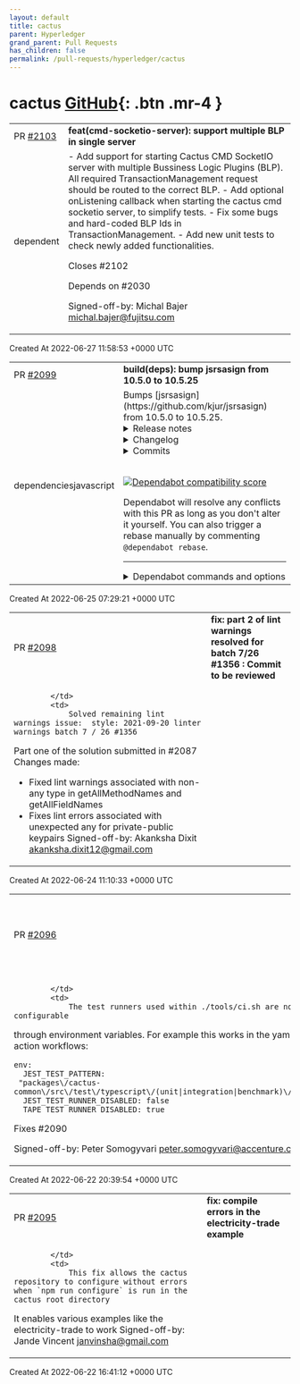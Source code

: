 ```yaml
---
layout: default
title: cactus
parent: Hyperledger
grand_parent: Pull Requests
has_children: false
permalink: /pull-requests/hyperledger/cactus
---
```


# cactus <span class="fs-3 right-align">[GitHub](https://github.com/hyperledger/cactus){: .btn .mr-4 }</span>


<div>
    <table>
        <tr>
            <td>
                PR <a href="https://github.com/hyperledger/cactus/pull/2103" class=".btn">#2103</a>
            </td>
            <td>
                <b>
                    feat(cmd-socketio-server): support multiple BLP in single server
                </b>
            </td>
        </tr>
        <tr>
            <td>
                <span class="chip">dependent</span>
            </td>
            <td>
                - Add support for starting Cactus CMD SocketIO server with multiple Bussiness Logic Plugins (BLP).
  All required TransactionManagement request should be routed to the correct BLP.
- Add optional onListening callback when starting the cactus cmd socketio server, to simplify tests.
- Fix some bugs and hard-coded BLP Ids in TransactionManagement.
- Add new unit tests to check newly added functionalities.

Closes #2102

Depends on #2030

Signed-off-by: Michal Bajer <michal.bajer@fujitsu.com>
            </td>
        </tr>
    </table>
    <div class="right-align">
        Created At 2022-06-27 11:58:53 +0000 UTC
    </div>
</div>

<div>
    <table>
        <tr>
            <td>
                PR <a href="https://github.com/hyperledger/cactus/pull/2099" class=".btn">#2099</a>
            </td>
            <td>
                <b>
                    build(deps): bump jsrsasign from 10.5.0 to 10.5.25
                </b>
            </td>
        </tr>
        <tr>
            <td>
                <span class="chip">dependencies</span><span class="chip">javascript</span>
            </td>
            <td>
                Bumps [jsrsasign](https://github.com/kjur/jsrsasign) from 10.5.0 to 10.5.25.
<details>
<summary>Release notes</summary>
<p><em>Sourced from <a href="https://github.com/kjur/jsrsasign/releases">jsrsasign's releases</a>.</em></p>
<blockquote>
<h2>CVE-2022-25898 Security fix in JWS and JWT validation</h2>
<ul>
<li>Changes from 10.5.24 to 10.5.25 (2022-Jun-23)
<ul>
<li>src/jws.js
<ul>
<li>JWS.verify and JWS.verifyJWT
<ul>
<li>CVE-2022-25898 SECURITY FIX:
verify and verifyJWT may accept signature with special characters
or \number characters by mistake.
Please see security advisory:
<a href="https://github.com/kjur/jsrsasign/security/advisories/GHSA-3fvg-4v2m-98jf">https://github.com/kjur/jsrsasign/security/advisories/GHSA-3fvg-4v2m-98jf</a></li>
</ul>
</li>
</ul>
</li>
<li>src/base64x.js
<ul>
<li>function isBase64URLDot added</li>
</ul>
</li>
<li>test/qunit-do-jwt-veri.html</li>
</ul>
</li>
</ul>
<h2>X509.getParam bugfix for v1 certificate</h2>
<ul>
<li>Changes from 10.5.23 to 10.5.24 (2022-Jun-04)
<ul>
<li>src/x509.js
<ul>
<li>X509.getParam bugfix for X.509v1 certificate without extension</li>
</ul>
</li>
</ul>
</li>
</ul>
<h2>BitString parsing bug fix</h2>
<ul>
<li>Changes from 10.5.22 to 10.5.23 (2022-May-27)
<ul>
<li>src/base64x.js
<ul>
<li>bitstrtobinstr bugfix fix</li>
</ul>
</li>
<li>src/asn1hex.js
<ul>
<li>ASN1HEX.parse change for bin string range</li>
</ul>
</li>
<li>npm/lib/footers.js
<ul>
<li>add missed exports (bitstrtobinstr, binstrtobitstr,
namearraytobinstr, extendClass)</li>
</ul>
</li>
<li>test/qunit-do-{asn1hex-parse,base64x}.html
<ul>
<li>add and fix some test cases for above</li>
</ul>
</li>
</ul>
</li>
</ul>
<h2>DERBitString, KeyUsage and  tsp PKIFailureInfo critical bug fix</h2>
<ul>
<li>Changes from 10.5.21 to 10.5.22 (2022-May-24)
<ul>
<li>src/asn1.js
<ul>
<li>DERBitString critical bugfix</li>
</ul>
</li>
<li>src/asn1tsp.js
<ul>
<li>PKIFailureInfo critical bugfix</li>
</ul>
</li>
<li>src/asn1x509.js
<ul>
<li>KeyUsage critical bugfix</li>
</ul>
</li>
<li>src/base64.x
<ul>
<li>namearraytobinstr critical bugfix</li>
</ul>
</li>
<li>test/qunit-do-{asn1,asn1tsp,asn1x509,base64x}.html
<ul>
<li>add and fix some test cases for above</li>
</ul>
</li>
</ul>
</li>
</ul>
<h2>OCSP ResponderID object udpate</h2>
<ul>
<li>Changes from 10.5.19 to 10.5.20 (2022-Apr-25)
<ul>
<li>src/asn1ocsp.js
<ul>
<li>ResponderID class now also supports PEM certificate or
X509 object for key and name field.</li>
</ul>
</li>
<li>test/qunit-do-asn1ocsp.html
<ul>
<li>add some test cases and fix for above</li>
</ul>
</li>
</ul>
</li>
</ul>
<!-- raw HTML omitted -->
</blockquote>
<p>... (truncated)</p>
</details>
<details>
<summary>Changelog</summary>
<p><em>Sourced from <a href="https://github.com/kjur/jsrsasign/blob/master/ChangeLog.txt">jsrsasign's changelog</a>.</em></p>
<blockquote>
<p>ChangeLog for jsrsasign</p>
<p>CVE-2022-25898 Security fix in JWS and JWT validation</p>
<ul>
<li>Changes from 10.5.24 to 10.5.25 (2022-Jun-23)
<ul>
<li>src/jws.js
<ul>
<li>JWS.verify and JWS.verifyJWT
<ul>
<li>CVE-2022-25898 SECURITY FIX:
verify and verifyJWT may accept signature with special characters
or \number characters by mistake.
Please see security advisory:
<a href="https://github.com/kjur/jsrsasign/security/advisories/GHSA-3fvg-4v2m-98jf">https://github.com/kjur/jsrsasign/security/advisories/GHSA-3fvg-4v2m-98jf</a></li>
</ul>
</li>
</ul>
</li>
<li>src/base64x.js
<ul>
<li>function isBase64URLDot added</li>
</ul>
</li>
<li>test/qunit-do-jwt-veri.html</li>
</ul>
</li>
</ul>
<p>X509.getParam bugfix for v1 certificate</p>
<ul>
<li>Changes from 10.5.23 to 10.5.24 (2022-Jun-04)
<ul>
<li>src/x509.js
<ul>
<li>X509.getParam bugfix for X.509v1 certificate without extension</li>
</ul>
</li>
</ul>
</li>
</ul>
<p>BitString parsing bug fix</p>
<ul>
<li>Changes from 10.5.22 to 10.5.23 (2022-May-27)
<ul>
<li>src/base64x.js
<ul>
<li>bitstrtobinstr bugfix fix</li>
</ul>
</li>
<li>src/asn1hex.js
<ul>
<li>ASN1HEX.parse change for bin string range</li>
</ul>
</li>
<li>npm/lib/footers.js
<ul>
<li>add missed exports (bitstrtobinstr, binstrtobitstr,
namearraytobinstr, extendClass)</li>
</ul>
</li>
<li>test/qunit-do-{asn1hex-parse,base64x}.html
<ul>
<li>add and fix some test cases for above</li>
</ul>
</li>
</ul>
</li>
</ul>
<p>DERBitString, KeyUsage and  tsp PKIFailureInfo critical bug fix</p>
<ul>
<li>Changes from 10.5.21 to 10.5.22 (2022-May-24)
<ul>
<li>src/asn1.js
<ul>
<li>DERBitString critical bugfix</li>
</ul>
</li>
<li>src/asn1tsp.js
<ul>
<li>PKIFailureInfo critical bugfix</li>
</ul>
</li>
<li>src/asn1x509.js
<ul>
<li>KeyUsage critical bugfix</li>
</ul>
</li>
<li>src/base64.x
<ul>
<li>namearraytobinstr critical bugfix</li>
</ul>
</li>
<li>test/qunit-do-{asn1,asn1tsp,asn1x509,base64x}.html
<ul>
<li>add and fix some test cases for above</li>
</ul>
</li>
</ul>
</li>
</ul>
<p>DERBitString, KeyUsage and  tsp PKIFailureInfo fix</p>
<ul>
<li>Changes from 10.5.20 to 10.5.21 (2022-May-23) <em>RELEASE RESIGNED</em>
<ul>
<li>src/asn1x509.js
<ul>
<li>KeyUsage bugfix, refactoring</li>
</ul>
</li>
</ul>
</li>
</ul>
<!-- raw HTML omitted -->
</blockquote>
<p>... (truncated)</p>
</details>
<details>
<summary>Commits</summary>
<ul>
<li><a href="https://github.com/kjur/jsrsasign/commit/4536a6e9e8bcf1a644ab7c07ed96e453347dae41"><code>4536a6e</code></a> CVE-2022-25898 Security fix in JWS and JWT validation</li>
<li><a href="https://github.com/kjur/jsrsasign/commit/3edc0070846922daea98d9588978e91d855577ec"><code>3edc007</code></a> 10.5.24 release</li>
<li><a href="https://github.com/kjur/jsrsasign/commit/f6b7916b551ff9962d6148f9a2a7720b144bb795"><code>f6b7916</code></a> 10.5.23 release</li>
<li><a href="https://github.com/kjur/jsrsasign/commit/2613c64559768b91dde9793dfa318feacb7c3b8a"><code>2613c64</code></a> 10.5.22 release</li>
<li><a href="https://github.com/kjur/jsrsasign/commit/4274a59818983958d9eb7b58d37eee98f823689b"><code>4274a59</code></a> 10.5.21 release</li>
<li><a href="https://github.com/kjur/jsrsasign/commit/f11615a8c78b7cedabe00653948fadf65328261c"><code>f11615a</code></a> ResponderID API doc update</li>
<li><a href="https://github.com/kjur/jsrsasign/commit/5efa282c82d1a34d8f6126eca60bb4c3416b1d01"><code>5efa282</code></a> 10.5.20 release</li>
<li><a href="https://github.com/kjur/jsrsasign/commit/041564e2cb9ea0d0909467c2e9e88cd2c252c9dc"><code>041564e</code></a> 10.5.19 release</li>
<li><a href="https://github.com/kjur/jsrsasign/commit/751ee07a30e77be9737476b79f8120a65b20f5eb"><code>751ee07</code></a> 10.5.18 release</li>
<li><a href="https://github.com/kjur/jsrsasign/commit/52d2b5528d1174d0ee7ad591cb853d37874e98dd"><code>52d2b55</code></a> 10.5.17 release</li>
<li>Additional commits viewable in <a href="https://github.com/kjur/jsrsasign/compare/10.5.0...10.5.25">compare view</a></li>
</ul>
</details>
<br />


[![Dependabot compatibility score](https://dependabot-badges.githubapp.com/badges/compatibility_score?dependency-name=jsrsasign&package-manager=npm_and_yarn&previous-version=10.5.0&new-version=10.5.25)](https://docs.github.com/en/github/managing-security-vulnerabilities/about-dependabot-security-updates#about-compatibility-scores)

Dependabot will resolve any conflicts with this PR as long as you don't alter it yourself. You can also trigger a rebase manually by commenting `@dependabot rebase`.

[//]: # (dependabot-automerge-start)
[//]: # (dependabot-automerge-end)

---

<details>
<summary>Dependabot commands and options</summary>
<br />

You can trigger Dependabot actions by commenting on this PR:
- `@dependabot rebase` will rebase this PR
- `@dependabot recreate` will recreate this PR, overwriting any edits that have been made to it
- `@dependabot merge` will merge this PR after your CI passes on it
- `@dependabot squash and merge` will squash and merge this PR after your CI passes on it
- `@dependabot cancel merge` will cancel a previously requested merge and block automerging
- `@dependabot reopen` will reopen this PR if it is closed
- `@dependabot close` will close this PR and stop Dependabot recreating it. You can achieve the same result by closing it manually
- `@dependabot ignore this major version` will close this PR and stop Dependabot creating any more for this major version (unless you reopen the PR or upgrade to it yourself)
- `@dependabot ignore this minor version` will close this PR and stop Dependabot creating any more for this minor version (unless you reopen the PR or upgrade to it yourself)
- `@dependabot ignore this dependency` will close this PR and stop Dependabot creating any more for this dependency (unless you reopen the PR or upgrade to it yourself)
- `@dependabot use these labels` will set the current labels as the default for future PRs for this repo and language
- `@dependabot use these reviewers` will set the current reviewers as the default for future PRs for this repo and language
- `@dependabot use these assignees` will set the current assignees as the default for future PRs for this repo and language
- `@dependabot use this milestone` will set the current milestone as the default for future PRs for this repo and language

You can disable automated security fix PRs for this repo from the [Security Alerts page](https://github.com/hyperledger/cactus/network/alerts).

</details>
            </td>
        </tr>
    </table>
    <div class="right-align">
        Created At 2022-06-25 07:29:21 +0000 UTC
    </div>
</div>

<div>
    <table>
        <tr>
            <td>
                PR <a href="https://github.com/hyperledger/cactus/pull/2098" class=".btn">#2098</a>
            </td>
            <td>
                <b>
                    fix: part 2 of lint warnings resolved for batch 7/26 #1356 : Commit to be reviewed
                </b>
            </td>
        </tr>
        <tr>
            <td>
                
            </td>
            <td>
                Solved remaining lint warnings issue:  style: 2021-09-20 linter warnings batch 7 / 26 #1356
Part one of the solution submitted in #2087
Changes made:
- Fixed lint warnings associated with  non-any type in getAllMethodNames and getAllFieldNames
- Fixes lint errors associated with unexpected any for private-public keypairs
Signed-off-by: Akanksha Dixit <akanksha.dixit12@gmail.com>
            </td>
        </tr>
    </table>
    <div class="right-align">
        Created At 2022-06-24 11:10:33 +0000 UTC
    </div>
</div>

<div>
    <table>
        <tr>
            <td>
                PR <a href="https://github.com/hyperledger/cactus/pull/2096" class=".btn">#2096</a>
            </td>
            <td>
                <b>
                    test: fix CI - chunk up Jest tests
                </b>
            </td>
        </tr>
        <tr>
            <td>
                
            </td>
            <td>
                The test runners used within ./tools/ci.sh are now configurable
through environment variables. For example this works in
the yaml files for GH action workflows:

    env:
      JEST_TEST_PATTERN:
     "packages\/cactus-common\/src\/test\/typescript\/(unit|integration|benchmark)\/.*\/*.test.ts"
      JEST_TEST_RUNNER_DISABLED: false
      TAPE_TEST_RUNNER_DISABLED: true

Fixes #2090

Signed-off-by: Peter Somogyvari <peter.somogyvari@accenture.com>
            </td>
        </tr>
    </table>
    <div class="right-align">
        Created At 2022-06-22 20:39:54 +0000 UTC
    </div>
</div>

<div>
    <table>
        <tr>
            <td>
                PR <a href="https://github.com/hyperledger/cactus/pull/2095" class=".btn">#2095</a>
            </td>
            <td>
                <b>
                    fix: compile errors in the electricity-trade example
                </b>
            </td>
        </tr>
        <tr>
            <td>
                
            </td>
            <td>
                This fix allows the cactus repository to configure without errors when `npm run configure` is run in the cactus root directory
It enables various examples like the electricity-trade to work
Signed-off-by: Jande Vincent [janvinsha@gmail.com](url) 
            </td>
        </tr>
    </table>
    <div class="right-align">
        Created At 2022-06-22 16:41:12 +0000 UTC
    </div>
</div>


